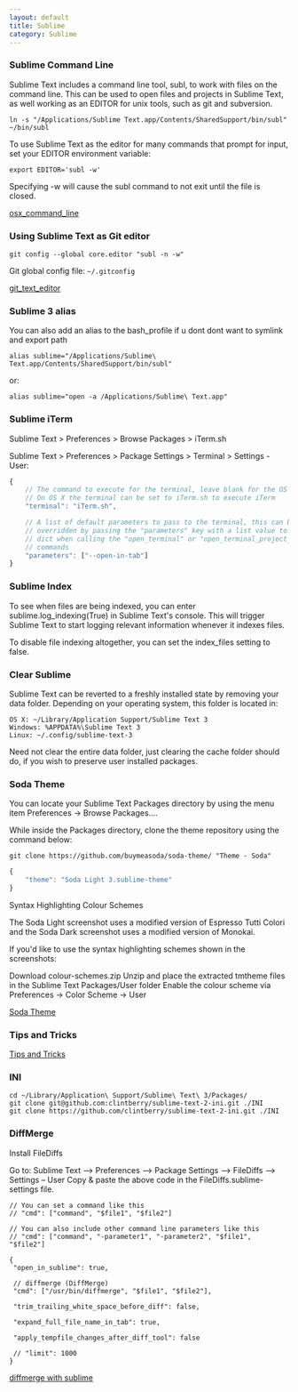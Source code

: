 ```yaml
---
layout: default
title: Sublime
category: Sublime
---
```



### Sublime Command Line

Sublime Text includes a command line tool, subl, to work with files on the command line. This can be used to open files and projects in Sublime Text, as well working as an EDITOR for unix tools, such as git and subversion.


    ln -s "/Applications/Sublime Text.app/Contents/SharedSupport/bin/subl" ~/bin/subl


To use Sublime Text as the editor for many commands that prompt for input, set your EDITOR environment variable:

    export EDITOR='subl -w'

Specifying -w will cause the subl command to not exit until the file is closed.


[osx_command_line](http://www.sublimetext.com/docs/3/osx_command_line.html)


### Using Sublime Text as Git editor

	git config --global core.editor "subl -n -w"

Git global config file: `~/.gitconfig`

[git_text_editor](https://help.github.com/articles/associating-text-editors-with-git/)


### Sublime 3 alias

You can also add an alias to the bash_profile if u dont dont want to symlink and export path

	alias sublime="/Applications/Sublime\ Text.app/Contents/SharedSupport/bin/subl"

or:

	alias sublime="open -a /Applications/Sublime\ Text.app" 


### Sublime iTerm

Sublime Text > Preferences > Browse Packages > iTerm.sh


Sublime Text > Preferences > Package Settings > Terminal > Settings - User:


```javascript
{
	// The command to execute for the terminal, leave blank for the OS default
	// On OS X the terminal can be set to iTerm.sh to execute iTerm
	"terminal": "iTerm.sh",

	// A list of default parameters to pass to the terminal, this can be
	// overridden by passing the "parameters" key with a list value to the args
	// dict when calling the "open_terminal" or "open_terminal_project_folder"
	// commands
	"parameters": ["--open-in-tab"]
}
```

### Sublime Index

To see when files are being indexed, you can enter sublime.log_indexing(True) in Sublime Text's console. This will trigger Sublime Text to start logging relevant information whenever it indexes files.

To disable file indexing altogether, you can set the index_files setting to false.


### Clear Sublime 

Sublime Text can be reverted to a freshly installed state by removing your data folder. Depending on your operating system, this folder is located in:

	OS X: ~/Library/Application Support/Sublime Text 3
	Windows: %APPDATA%\Sublime Text 3
	Linux: ~/.config/sublime-text-3

Need not clear the entire data folder, just clearing the cache folder should do, if you wish to preserve user installed packages.


### Soda Theme

You can locate your Sublime Text Packages directory by using the menu item Preferences -> Browse Packages....

While inside the Packages directory, clone the theme repository using the command below:

	git clone https://github.com/buymeasoda/soda-theme/ "Theme - Soda"

```javascript
{
    "theme": "Soda Light 3.sublime-theme"
}
```

Syntax Highlighting Colour Schemes

The Soda Light screenshot uses a modified version of Espresso Tutti Colori and the Soda Dark screenshot uses a modified version of Monokai.

If you'd like to use the syntax highlighting schemes shown in the screenshots:

Download colour-schemes.zip
Unzip and place the extracted tmtheme files in the Sublime Text Packages/User folder
Enable the colour scheme via Preferences -> Color Scheme -> User

[Soda Theme](https://github.com/buymeasoda/soda-theme)

### Tips and Tricks

[Tips and Tricks](https://blog.generalassemb.ly/sublime-text-3-tips-tricks-shortcuts/)


### INI

	cd ~/Library/Application\ Support/Sublime\ Text\ 3/Packages/
	git clone git@github.com:clintberry/sublime-text-2-ini.git ./INI
	git clone https://github.com/clintberry/sublime-text-2-ini.git ./INI

### DiffMerge

Install FileDiffs

Go to: Sublime Text –> Preferences –> Package Settings –> FileDiffs –> Settings – User
Copy & paste the above code in the FileDiffs.sublime-settings file.

	// You can set a command like this
	// "cmd": ["command", "$file1", "$file2"]
	 
	// You can also include other command line parameters like this
	// "cmd": ["command", "-parameter1", "-parameter2", "$file1", "$file2"]
	 
	{
	 "open_in_sublime": true,
	 
	 // diffmerge (DiffMerge)
	 "cmd": ["/usr/bin/diffmerge", "$file1", "$file2"],
	 
	 "trim_trailing_white_space_before_diff": false,
	 
	 "expand_full_file_name_in_tab": true,
	 
	 "apply_tempfile_changes_after_diff_tool": false
	 
	 // "limit": 1000
	}
 


[diffmerge with sublime](http://subharanjan.com/integrate-diffmerge-with-sublime-text-comparing-files/)

